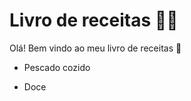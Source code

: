 # Livro de receitas :man_cook:

Olá! Bem vindo ao meu livro de receitas :wave:

- Pescado cozido

- Doce
